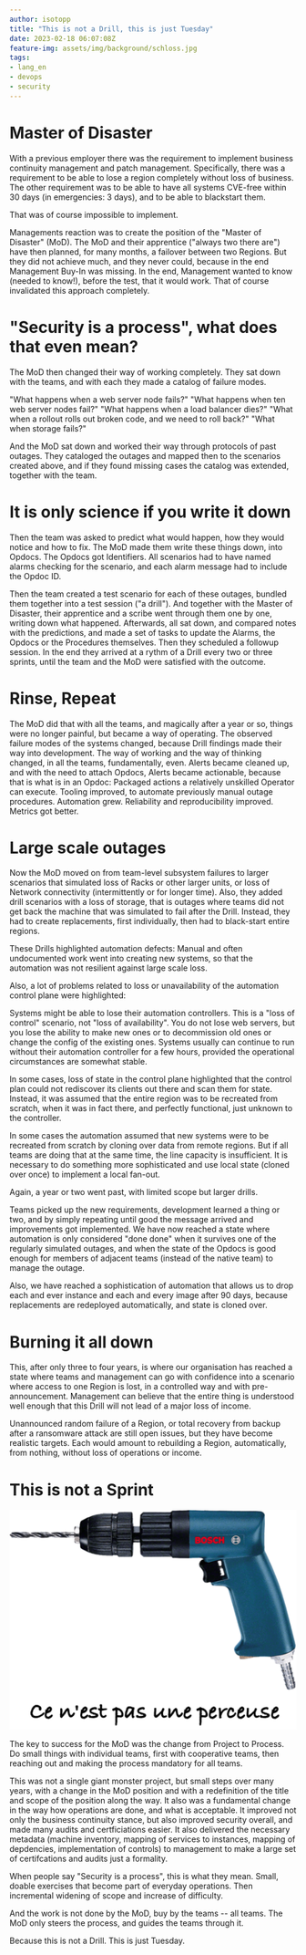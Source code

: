 ```yaml
---
author: isotopp
title: "This is not a Drill, this is just Tuesday"
date: 2023-02-18 06:07:08Z
feature-img: assets/img/background/schloss.jpg
tags:
- lang_en
- devops
- security
---
```


# Master of Disaster

With a previous employer there was the requirement to implement business continuity management and patch management.
Specifically, there was a requirement to be able to lose a region completely without loss of business.
The other requirement was to be able to have all systems CVE-free within 30 days (in emergencies: 3 days), and to be able to blackstart them.

That was of course impossible to implement.

Managements reaction was to create the position of the "Master of Disaster" (MoD).
The MoD and their apprentice ("always two there are") have then planned, for many months, a failover between two Regions.
But they did not achieve much, and they never could, because in the end Management Buy-In was missing.
In the end, Management wanted to know (needed to know!), before the test, that it would work.
That of course invalidated this approach completely.

# "Security is a process", what does that even mean?

The MoD then changed their way of working completely.
They sat down with the teams, and with each they made a catalog of failure modes.

"What happens when a web server node fails?"
"What happens when ten web server nodes fail?"
"What happens when a load balancer dies?"
"What when a rollout rolls out broken code, and we need to roll back?"
"What when storage fails?"

And the MoD sat down and worked their way through protocols of past outages.
They cataloged the outages and mapped then to the scenarios created above, and if they found missing cases the catalog was extended, together with the team.

# It is only science if you write it down

Then the team was asked to predict what would happen, how they would notice and how to fix.
The MoD made them write these things down, into Opdocs.
The Opdocs got Identifiers.
All scenarios had to have named alarms checking for the scenario, and each alarm message had to include the Opdoc ID.

Then the team created a test scenario for each of these outages, bundled them together into a test session ("a drill").
And together with the Master of Disaster, their apprentice and a scribe went through them one by one, writing down what happened.
Afterwards, all sat down, and compared notes with the predictions, and made a set of tasks to update the Alarms, the Opdocs or the Procedures themselves.
Then they scheduled a followup session.
In the end they arrived at a rythm of a Drill every two or three sprints, until the team and the MoD were satisfied with the outcome.

# Rinse, Repeat

The MoD did that with all the teams, and magically after a year or so, things were no longer painful, but became a way of operating.
The observed failure modes of the systems changed, because Drill findings made their way into development.
The way of working and the way of thinking changed, in all the teams, fundamentally, even.
Alerts became cleaned up, and with the need to attach Opdocs, Alerts became actionable, because that is what is in an Opdoc: 
Packaged actions a relatively unskilled Operator can execute.
Tooling improved, to automate previously manual outage procedures.
Automation grew.
Reliability and reproducibility improved.
Metrics got better.

# Large scale outages

Now the MoD moved on from team-level subsystem failures to larger scenarios that simulated loss of Racks or other larger units, or loss of Network connectivity (intermittently or for longer time).
Also, they added drill scenarios with a loss of storage, that is outages where teams did not get back the machine that was simulated to fail after the Drill.
Instead, they had to create replacements, first individually, then had to black-start entire regions.

These Drills highlighted automation defects:
Manual and often undocumented work went into creating new systems, so that the automation was not resilient against large scale loss.

Also, a lot of problems related to loss or unavailability of the automation control plane were highlighted:

Systems might be able to lose their automation controllers.
This is a "loss of control" scenario, not "loss of availability".
You do not lose web servers, but you lose the ability to make new ones or to decommission old ones or change the config of the existing ones.
Systems usually can continue to run without their automation controller for a few hours, provided the operational circumstances are somewhat stable.

In some cases, loss of state in the control plane highlighted that the control plan could not rediscover its clients out there and scan them for state.
Instead, it was assumed that the entire region was to be recreated from scratch, when it was in fact there, and perfectly functional, just unknown to the controller.

In some cases the automation assumed that new systems were to be recreated from scratch by cloning over data from remote regions.
But if all teams are doing that at the same time, the line capacity is insufficient.
It is necessary to do something more sophisticated and use local state (cloned over once) to implement a local fan-out.

Again, a year or two went past, with limited scope but larger drills.

Teams picked up the new requirements, development learned a thing or two, and by simply repeating until good the message arrived and improvements got implemented.
We have now reached a state where automation is only considered "done done" when it survives one of the regularly simulated outages,
and when the state of the Opdocs is good enough for members of adjacent teams (instead of the native team) to manage the outage.

Also, we have reached a sophistication of automation that allows us to drop each and ever instance and each and every image after 90 days,
because replacements are redeployed automatically, and state is cloned over.

# Burning it all down

This, after only three to four years, is where our organisation has reached a state where teams and management can go with confidence into a scenario where access to one Region is lost, in a controlled way and with pre-announcement.
Management can believe that the entire thing is understood well enough that this Drill will not lead of a major loss of income.

Unannounced random failure of a Region, or total recovery from backup after a ransomware attack are still open issues, but they have become realistic targets.
Each would amount to rebuilding a Region, automatically, from nothing, without loss of operations or income.

# This is not a Sprint

![](/uploads/2023/02/not-a-drill.png)

The key to success for the MoD was the change from Project to Process.
Do small things with individual teams, first with cooperative teams, then reaching out and making the process mandatory for all teams.

This was not a single giant monster project, but small steps over many years, with a change in the MoD position and with a redefinition of the title and scope of the position along the way.
It also was a fundamental change in the way how operations are done, and what is acceptable.
It improved not only the business continuity stance, but also improved security overall, and made many audits and certficiations easier.
It also delivered the necessary metadata (machine inventory, mapping of services to instances, mapping of depdencies, implementation of controls) to management to make a large set of certifcations and audits just a formality.

When people say "Security is a process", this is what they mean.
Small, doable exercises that become part of everyday operations.
Then incremental widening of scope and increase of difficulty.

And the work is not done by the MoD, buy by the teams -- all teams.
The MoD only steers the process, and guides the teams through it.

Because this is not a Drill.
This is just Tuesday.
